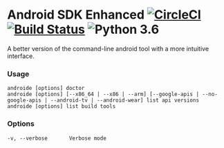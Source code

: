 # Android SDK Enhanced [![CircleCI](https://circleci.com/gh/ashishb/android-sdk-enhanced/tree/master.svg?style=shield&circle-token=b64e11ee679a0856cf50dbe559e3e59ebbb26466)](https://circleci.com/gh/ashishb/android-sdk-enhanced/tree/master) [![Build Status](https://travis-ci.com/ashishb/android-sdk-enhanced.svg?token=Da9XpqAfHHto2GefTigN&branch=master)](https://travis-ci.com/ashishb/android-sdk-enhanced) ![Python 3.6](https://img.shields.io/badge/python-3.6-brightgreen.svg)
A better version of the command-line android tool with a more intuitive interface.

### Usage

    androide [options] doctor
    androide [options] [--x86_64 | --x86 | --arm] [--google-apis | --no-google-apis | --android-tv | --android-wear] list api versions
    androide [options] list build tools


### Options
    -v, --verbose       Verbose mode